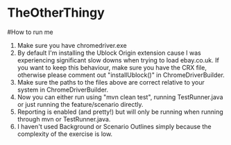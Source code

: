 # TheOtherThingy

#How to run me

1) Make sure you have chromedriver.exe
2) By default I'm installing the Ublock Origin extension cause I was experiencing significant slow downs when
trying to load ebay.co.uk. If you want to keep this behaviour, make sure you have the CRX file, otherwise please comment
out "installUblock()" in ChromeDriverBuilder.
3) Make sure the paths to the files above are correct relative to your system in ChromeDriverBuilder.
4) Now you can either run using "mvn clean test", running TestRunner.java or just running the feature/scenario directly.
5) Reporting is enabled (and pretty!) but will only be running when running through mvn or TestRunner.java.
6) I haven't used Background or Scenario Outlines simply because the complexity of the exercise is low.